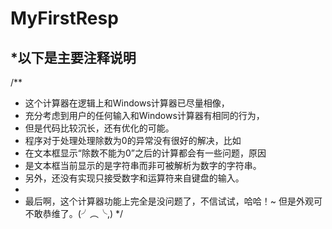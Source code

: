 # MyFirstResp
*以下是主要注释说明
---
/**
 * 这个计算器在逻辑上和Windows计算器已尽量相像，
 * 充分考虑到用户的任何输入和Windows计算器有相同的行为，
 * 但是代码比较沉长，还有优化的可能。
 * 程序对于处理处理除数为0的异常没有很好的解决，比如
 * 在文本框显示“除数不能为0”之后的计算都会有一些问题，原因
 * 是文本框当前显示的是字符串而非可被解析为数字的字符串。
 * 另外，还没有实现只接受数字和运算符来自键盘的输入。
 * 
 * 最后啊，这个计算器功能上完全是没问题了，不信试试，哈哈！~ 但是外观可不敢恭维了。(╯︵╰,)
 */
